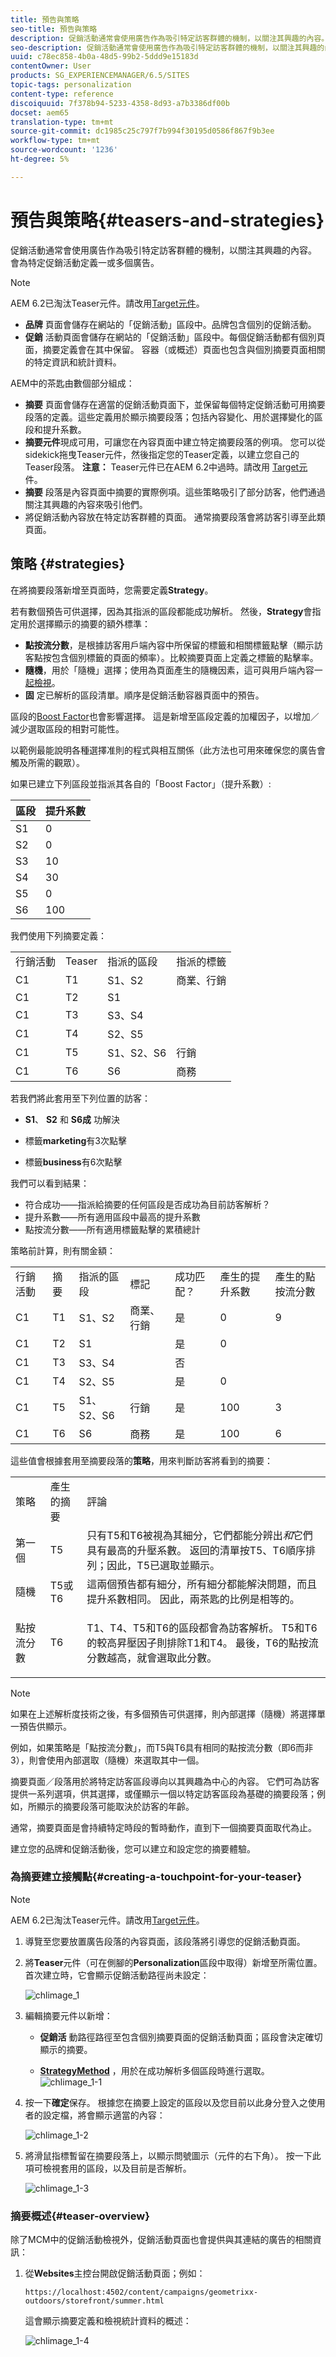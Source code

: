 ```yaml
---
title: 預告與策略
seo-title: 預告與策略
description: 促銷活動通常會使用廣告作為吸引特定訪客群體的機制，以關注其興趣的內容。 會為特定促銷活動定義一或多個廣告。
seo-description: 促銷活動通常會使用廣告作為吸引特定訪客群體的機制，以關注其興趣的內容。 會為特定促銷活動定義一或多個廣告。
uuid: c78ec858-4b0a-48d5-99b2-5ddd9e15183d
contentOwner: User
products: SG_EXPERIENCEMANAGER/6.5/SITES
topic-tags: personalization
content-type: reference
discoiquuid: 7f378b94-5233-4358-8d93-a7b3386df00b
docset: aem65
translation-type: tm+mt
source-git-commit: dc1985c25c797f7b994f30195d0586f867f9b3ee
workflow-type: tm+mt
source-wordcount: '1236'
ht-degree: 5%

---
```



# 預告與策略{#teasers-and-strategies}

促銷活動通常會使用廣告作為吸引特定訪客群體的機制，以關注其興趣的內容。 會為特定促銷活動定義一或多個廣告。

>[!NOTE]
>
>AEM 6.2已淘汰Teaser元件。請改用[Target元件](/help/sites-authoring/content-targeting-touch.md)。

* **品牌** 頁面會儲存在網站的「促銷活動」區段中。品牌包含個別的促銷活動。
* **促銷** 活動頁面會儲存在網站的「促銷活動」區段中。每個促銷活動都有個別頁面，摘要定義會在其中保留。 容器（或概述）頁面也包含與個別摘要頁面相關的特定資訊和統計資料。

AEM中的茶匙由數個部分組成：

* **摘要** 頁面會儲存在適當的促銷活動頁面下，並保留每個特定促銷活動可用摘要段落的定義。這些定義用於顯示摘要段落；包括內容變化、用於選擇變化的區段和提升系數。
* **摘要元件**&#x200B;現成可用，可讓您在內容頁面中建立特定摘要段落的例項。 您可以從sidekick拖曳Teaser元件，然後指定您的Teaser定義，以建立您自己的Teaser段落。 **注意：** Teaser元件已在AEM 6.2中過時。請改用 [Target元](/help/sites-authoring/content-targeting-touch.md) 件。
* **摘要** 段落是內容頁面中摘要的實際例項。這些策略吸引了部分訪客，他們通過關注其興趣的內容來吸引他們。
* 將促銷活動內容放在特定訪客群體的頁面。 通常摘要段落會將訪客引導至此類頁面。

## 策略 {#strategies}

在將摘要段落新增至頁面時，您需要定義&#x200B;**Strategy**。

若有數個預告可供選擇，因為其指派的區段都能成功解析。 然後，**Strategy**&#x200B;會指定用於選擇顯示的摘要的額外標準：

* **點按流分數**，是根據訪客用戶端內容中所保留的標籤和相關標籤點擊（顯示訪客點按包含個別標籤的頁面的頻率）。比較摘要頁面上定義之標籤的點擊率。
* **隨機**，用於「隨機」選擇；使用為頁面產生的隨機因素，這可與用戶端內容一 [起檢視](/help/sites-administering/client-context.md)。
* **固** 定已解析的區段清單。順序是促銷活動容器頁面中的預告。

區段的[Boost Factor](/help/sites-administering/campaign-segmentation.md#boost-factor)也會影響選擇。 這是新增至區段定義的加權因子，以增加／減少選取區段的相對可能性。

以範例最能說明各種選擇准則的程式與相互關係（此方法也可用來確保您的廣告會觸及所需的觀眾）。

如果已建立下列區段並指派其各自的「Boost Factor」（提升系數）:

| 區段 | 提升系數 |
|---|---|
| S1 | 0 |
| S2 | 0 |
| S3 | 10 |
| S4 | 30 |
| S5 | 0 |
| S6 | 100 |

我們使用下列摘要定義：

<table>
 <tbody>
  <tr>
   <td>行銷活動</td>
   <td>Teaser</td>
   <td>指派的區段</td>
   <td>指派的標籤 </td>
  </tr>
  <tr>
   <td>C1</td>
   <td>T1</td>
   <td>S1、S2</td>
   <td>商業、行銷</td>
  </tr>
  <tr>
   <td>C1</td>
   <td>T2 </td>
   <td>S1</td>
   <td><br /> </td>
  </tr>
  <tr>
   <td>C1 </td>
   <td>T3</td>
   <td>S3、S4</td>
   <td><br /> </td>
  </tr>
  <tr>
   <td>C1 </td>
   <td>T4</td>
   <td>S2、S5</td>
   <td><br /> </td>
  </tr>
  <tr>
   <td>C1 </td>
   <td>T5</td>
   <td>S1、S2、S6</td>
   <td>行銷</td>
  </tr>
  <tr>
   <td>C1 </td>
   <td>T6</td>
   <td>S6</td>
   <td>商務<br /> </td>
  </tr>
 </tbody>
</table>

若我們將此套用至下列位置的訪客：

* **S1**、 **S2** 和 **S6成** 功解決

* 標籤&#x200B;**marketing**&#x200B;有3次點擊
* 標籤&#x200B;**business**&#x200B;有6次點擊

我們可以看到結果：

* 符合成功——指派給摘要的任何區段是否成功為目前訪客解析？
* 提升系數——所有適用區段中最高的提升系數
* 點按流分數——所有適用標籤點擊的累積總計

策略前計算，則有關金額：

<table>
 <tbody>
  <tr>
   <td>行銷活動</td>
   <td>摘要</td>
   <td>指派的區段</td>
   <td>標記 </td>
   <td>成功匹配？</td>
   <td>產生的提升系數</td>
   <td>產生的點按流分數 </td>
  </tr>
  <tr>
   <td>C1</td>
   <td>T1</td>
   <td>S1、S2</td>
   <td>商業、行銷</td>
   <td>是</td>
   <td>0</td>
   <td>9</td>
  </tr>
  <tr>
   <td>C1</td>
   <td>T2 </td>
   <td>S1</td>
   <td><br /> </td>
   <td>是</td>
   <td>0</td>
   <td><br /> </td>
  </tr>
  <tr>
   <td>C1 </td>
   <td>T3</td>
   <td>S3、S4</td>
   <td><br /> </td>
   <td>否</td>
   <td><br /> </td>
   <td><br /> </td>
  </tr>
  <tr>
   <td>C1 </td>
   <td>T4</td>
   <td>S2、S5</td>
   <td><br /> </td>
   <td>是<br /> </td>
   <td>0<br /> </td>
   <td><br /> </td>
  </tr>
  <tr>
   <td>C1 </td>
   <td>T5</td>
   <td>S1、S2、S6</td>
   <td>行銷</td>
   <td>是</td>
   <td>100</td>
   <td>3</td>
  </tr>
  <tr>
   <td>C1 </td>
   <td>T6</td>
   <td>S6</td>
   <td>商務</td>
   <td>是</td>
   <td>100</td>
   <td>6 </td>
  </tr>
 </tbody>
</table>

這些值會根據套用至摘要段落的&#x200B;**策略**，用來判斷訪客將看到的摘要：

<table>
 <tbody>
  <tr>
   <td>策略</td>
   <td>產生的摘要</td>
   <td>評論</td>
  </tr>
  <tr>
   <td>第一個</td>
   <td>T5</td>
   <td>只有T5和T6被視為其細分，它們都能分辨出<i>和</i>它們具有最高的升壓系數。 返回的清單按T5、T6順序排列；因此，T5已選取並顯示。</td>
  </tr>
  <tr>
   <td>隨機</td>
   <td>T5或T6</td>
   <td>這兩個預告都有細分，所有細分都能解決問題，而且提升系數相同。 因此，兩茶匙的比例是相等的。</td>
  </tr>
  <tr>
   <td>點按流分數</td>
   <td>T6</td>
   <td><p>T1、T4、T5和T6的區段都會為訪客解析。 T5和T6的較高昇壓因子則排除T1和T4。 最後，T6的點按流分數越高，就會選取此分數。</p> </td>
  </tr>
 </tbody>
</table>

>[!NOTE]
>
>如果在上述解析度技術之後，有多個預告可供選擇，則內部選擇（隨機）將選擇單一預告供顯示。
>
>例如，如果策略是「點按流分數」，而T5與T6具有相同的點按流分數（即6而非3），則會使用內部選取（隨機）來選取其中一個。

摘要頁面／段落用於將特定訪客區段導向以其興趣為中心的內容。 它們可為訪客提供一系列選項，供其選擇，或僅顯示一個以特定訪客區段為基礎的摘要段落；例如，所顯示的摘要段落可能取決於訪客的年齡。

通常，摘要頁面是會持續特定時段的暫時動作，直到下一個摘要頁面取代為止。

建立您的品牌和促銷活動後，您可以建立和設定您的摘要體驗。

### 為摘要建立接觸點{#creating-a-touchpoint-for-your-teaser}

>[!NOTE]
>
>AEM 6.2已淘汰Teaser元件。請改用[Target元件](/help/sites-authoring/content-targeting-touch.md)。

1. 導覽至您要放置廣告段落的內容頁面，該段落將引導您的促銷活動頁面。
1. 將&#x200B;**Teaser**&#x200B;元件（可在側腳的&#x200B;**Personalization**&#x200B;區段中取得）新增至所需位置。 首次建立時，它會顯示促銷活動路徑尚未設定：

   ![chlimage_1](assets/chlimage_1.png)

1. 編輯摘要元件以新增：

   * **促銷活**
動路徑路徑至包含個別摘要頁面的促銷活動頁面；區段會決定確切顯示的摘要。

   * **[StrategyMethod](/help/sites-classic-ui-authoring/classic-personalization-campaigns.md#strategies)**
，用於在成功解析多個區段時進行選取。
   ![chlimage_1-1](assets/chlimage_1-1.png)

1. 按一下&#x200B;**確定**&#x200B;保存。 根據您在摘要上設定的區段以及您目前以此身分登入之使用者的設定檔，將會顯示適當的內容：

   ![chlimage_1-2](assets/chlimage_1-2.png)

1. 將滑鼠指標暫留在摘要段落上，以顯示問號圖示（元件的右下角）。 按一下此項可檢視套用的區段，以及目前是否解析。

   ![chlimage_1-3](assets/chlimage_1-3.png)

### 摘要概述{#teaser-overview}

除了MCM中的促銷活動檢視外，促銷活動頁面也會提供與其連結的廣告的相關資訊：

1. 從&#x200B;**Websites**&#x200B;主控台開啟促銷活動頁面；例如：

   `https://localhost:4502/content/campaigns/geometrixx-outdoors/storefront/summer.html`

   這會顯示摘要定義和檢視統計資料的概述：

   ![chlimage_1-4](assets/chlimage_1-4.png)
